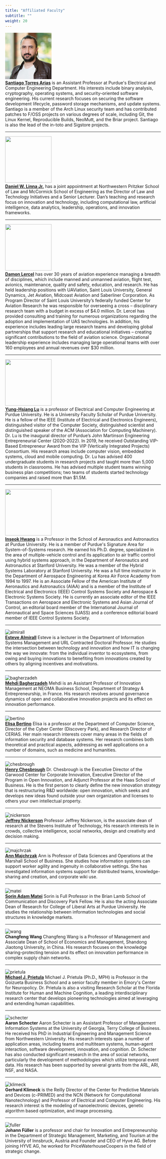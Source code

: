```yaml
---
title: "Affiliated Faculty"
subtitle: ""
weight: 20
---
```


<img src="https://github.com/RCODI/rcodi-blog/blob/master/content/authors/santiago-torres-arias/avatar.png?raw=true"  width="150" height="150"> <br>
**[Santiago Torres Arias](https://badhomb.re/)** 
is an Assistant Professor at Purdue's Electrical and Computer Engineering Department. His interests include binary analysis, cryptography, operating systems, and security-oriented software engineering. His current research focuses on securing the software development lifecycle, password storage mechanisms, and update systems. Santiago is a member of the Arch Linux security team and has contributed patches to F/OSS projects on various degrees of scale, including Git, the Linux Kernel, Reproducible Builds, NeoMutt, and the Briar project. Santiago is also the lead of the in-toto and Sigstore projects.


---

<img src="https://www6.law.northwestern.edu/webfiles/faculty/assets/graphics/graphic-LinnaJrDanielW_v2018-08-08;123847.jpg"  width="150" height="150"> <br>
**[Daniel W. Linna Jr.](https://www.law.northwestern.edu/faculty/profiles/DanielWLinna/)** 
 has a joint appointment at Northwestern Pritzker School of Law and McCormick School of Engineering as the Director of Law and Technology Initiatives and a Senior Lecturer. Dan’s teaching and research focus on innovation and technology, including computational law, artificial intelligence, data analytics, leadership, operations, and innovation frameworks.


---

<img src="https://polytechnic.purdue.edu/sites/default/files/styles/240px-wide/public/pictures/picture-5565-1634940984.jpg?itok=QmCeQmwU"  width="150" height="150"> <br>
**[Damon Lercel](https://polytechnic.purdue.edu/profile/dlercel)** 
has over 30 years of aviation experience managing a breadth of disciplines, which include manned and unmanned aviation, flight test, avionics, maintenance, quality and safety, education, and research. He has held leadership positions with UAViation, Saint Louis University, General Dynamics, Jet Aviation, Midcoast Aviation and Saberliner Corporation. As Program Director of Saint Louis University’s federally funded Center for Aviation Research he was responsible for overseeing a cross – disciplinary research team with a budget in excess of $4.0 million. Dr. Lercel has provided consulting and training for numerous organizations regarding the adoption and implementation of UAS technologies. In addition, his experience includes leading large research teams and developing global partnerships that support research and educational initiatives – creating significant contributions to the field of aviation science. Organizational leadership experience includes managing large operational teams with over 160 employees and annual revenues over $30 million.
 

---

<img src="https://engineering.purdue.edu/ResourceDB/ResourceFiles/image277153"  width="150" height="150"> <br>
**[Yung-Hsiang Lu](https://yhlu.net/)** 
is a professor of Electrical and Computer Engineering at Purdue University. He is a University Faculty Scholar of Purdue University. He is a fellow of the IEEE (Institute of Electrical and Electronics Engineers), distinguished visitor of the Computer Society, distinguished scientist and distinguished speaker of the ACM (Association for Computing Machinery). Dr. Lu is the inaugural director of Purdue’s John Martinson Engineering Entrepreneurial Center (2020-2022). In 2019, he received Outstanding VIP-Based Entrepreneur Award from the VIP (Vertically Integrated Projects) Consortium. His research areas include computer vision, embedded systems, cloud and mobile computing. Dr. Lu has advised 400 undergraduate students in research projects and taught more than 5,000 students in classrooms. He has advised multiple student teams winning business plan competitions; two teams of students started technology companies and raised more than $1.5M.


---

<img src="https://engineering.purdue.edu/~ihwang/hwang04web.jpg"  width="150" height="150"> <br>
**[Inseok Hwang](https://engineering.purdue.edu/~ihwang/)** 
is a Professor in the School of Aeronautics and Astronautics at Purdue University. He is a member  of Purdue's Signature Area for System-of-Systems research. He earned his Ph.D. degree, specialized in the area of multiple-vehicle control and its application to air traffic control using hybrid systems approach, in the Department of Aeronautics and Astronautics at Stanford University. He was a member of the Hybrid Systems Laboratory at Stanford University. He was a full time instructor in the Department of Aerospace Engineering at Korea Air Force Academy from 1994 to 1997. He is an Associate Fellow of the American Institute of Aeronautics and Astronautics (AIAA) and is a member of the Institute of Electrical and Electronics (IEEE) Control Systems Society and Aerospace & Electronic Systems Society. He is currently an associate editor of the IEEE Transactions on Aerospace and Electronic Systems and Asian Journal of Control, an editorial board member of the International Journal of Aeronautical and Space Sciences (IJASS) and a conference editorial board member of IEEE Control Systems Society.


---


![almirall](https://user-images.githubusercontent.com/74989091/113508876-70451600-9520-11eb-9642-b5a60097474d.png) <br>
**[Esteve Almirall](http://estevealmirall.com/)** 
Esteve is a lecturer in the Department of Information Systems Management and URL Contracted Doctoral Professor. He studies the intersection between technology and innovation and how IT is changing the way we innovate: from the individual inventor to ecosystems, from owing and buying innovations to benefiting from innovations created by others by aligning incentives and motivations.

---

![bagherzadeh](https://user-images.githubusercontent.com/74989091/113508915-ad110d00-9520-11eb-805b-8c55589365a2.png) <br>
**[Mehdi Bagherzadeh](https://mbagherz.bitbucket.io/)**
Mehdi is an Assistant Professor of Innovation Management at NEOMA Business School, Department of Strategy & Entrepreneurship, in France. His research revolves around governance dynamics of open and collaborative innovation projects and its effect on innovation performance. 

---

![bertino](https://user-images.githubusercontent.com/74989091/113508961-0ed17700-9521-11eb-9459-0809d8e1c9ea.png)<br>
**[Elisa Bertino](https://www.cs.purdue.edu/people/bertino)**
Elisa is a professor at the Department of Computer Science, Director of the Cyber Center (Discovery Park), and Research Director of CERIAS. Her main research interests cover many areas in the fields of information security and database systems. Her research combines both theoretical and practical aspects, addressing as well applications on a number of domains, such as medicine and humanities.

---

![chesbrough](https://user-images.githubusercontent.com/74989091/113508974-1f81ed00-9521-11eb-89ec-54e37699001b.png)<br>
**[Henry Chesbrough](http://facultybio.haas.berkeley.edu/faculty-list/chesbrough-henry/)**
Dr. Chesbrough is the Executive Director of the Garwood Center for Corporate Innovation, Executive Director of the Program in Open Innovation, and Adjunct Professor at the Haas School of Business. He is the first person to clearly define the new innovation strategy that is restructuring R&D worldwide: open innovation, which seeks and develops new ideas found outside your own organization and licenses to others your own intellectual property.

---

![nickerson](https://user-images.githubusercontent.com/74989091/113508983-30caf980-9521-11eb-8a49-4eb92131abfd.png)<br>
**[Jeffrey Nickerson](https://web.stevens.edu/facultyprofile/?id=672)**
Professor Jeffrey Nickerson, is the associate dean of research at the Stevens Institute of Technology, His research interests lie in crowds, collective intelligence, social networks, design and creativity and decision making.

---

![majchrzak](https://user-images.githubusercontent.com/74989091/113508991-37f20780-9521-11eb-966e-c4d3feae2b62.png)<br>
**[Ann Majchrzak](https://www.marshall.usc.edu/personnel/ann-majchrzak)**
Ann is Professor of Data Sciences and Operations at the Marshall School of Business. She studies how information systems can support worker agility and ingenuity in collaborative settings. She has investigated information systems support for distributed teams, knowledge-sharing and creation, and corporate wiki use.

---

![matei](https://user-images.githubusercontent.com/74989091/113509019-4fc98b80-9521-11eb-9d1f-1b3f3d1a3356.png)<br>
**[Sorin Adam Matei](https://www.cla.purdue.edu/communication/directory/?p=Sorin%20Adam_Matei)**
Sorin is Full Professor in the Brian Lamb School of Communication and Discovery Park Fellow. He is also the acting Associate Dean of Research for College of Liberal Arts at Purdue University. He studies the relationship between information technologies and social structures in knowledge markets.

---

![wang](https://user-images.githubusercontent.com/74989091/113509040-6ec81d80-9521-11eb-8f98-f17970bbb96c.png)<br>
**Changfeng Wang**
Changfeng Wang is a Professor of Management and Associate Dean of School of Economics and Management, Shandong Jiaotong University, in China. His research focuses on the knowledge sharing-protecting tension and its effect on innovation performance in complex supply chain networks.

---

![prietula](https://user-images.githubusercontent.com/74989091/113509046-75569500-9521-11eb-8b01-8f53dc38404c.png)<br>
**[Michael J. Prietula](https://goizueta.emory.edu/faculty/profiles/display.aspx?username=prietula_michael)**
Michael J. Prietula (Ph.D., MPH) is Professor in the Goizueta Business School and a senior faculty member in Emory's Center for Neuropolicy. Dr. Prietula is also a visiting Research Scholar at the Florida Institute for Human and Machine Cognition, a leading interdisciplinary research center that develops pioneering technologies aimed at leveraging and extending human capabilities.

---

![schecter](https://user-images.githubusercontent.com/74989091/113509061-869fa180-9521-11eb-80f6-2181591c5bcb.jpg)<br>
**Aaron Schecter**
Aaron Schecter is an Assistant Professor of Management Information Systems at the University of Georgia, Terry College of Business. He received his PhD in Industrial Engineering and Management Science from Northwestern University. His research interests span a number of application areas, including teams and multiteam systems, human-agent interaction, software development, innovation, and cognition. Dr. Schecter has also conducted significant research in the area of social networks, particularly the development of methodologies which utilize temporal event data. His research has been supported by several grants from the ARL, ARI, NSF, and NASA.

---

![klimeck](https://user-images.githubusercontent.com/74989091/113509096-b189f580-9521-11eb-929b-583d4ce90317.png)<br>
**Gerhard Klimeck** 
is the Reilly Director of the Center for Predictive Materials and Devices (c-PRIMED) and the NCN (Network for Computational Nanotechnology) and Professor of Electrical and Computer Engineering. His research interest is the modeling of nanoelectronic devices, genetic algorithm based optimization, and image processing.

---

![fuller](https://user-images.githubusercontent.com/74989091/113509100-b77fd680-9521-11eb-9eec-8af121b0f2c7.png)<br>
**Johann Füller**
is a professor and chair for Innovation and Entrepreneurship in the Department of Strategic Management, Marketing, and Tourism at the University of Innsbruck, Austria and Founder and CEO of Hyve AG. Before joining HYVE AG, he worked for PriceWaterhouseCoopers in the field of strategic change.
